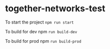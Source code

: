 # together-networks-test

To start the project `npm run start`

To build for dev npm `run build-dev`

To build for prod npm `run build-prod`
